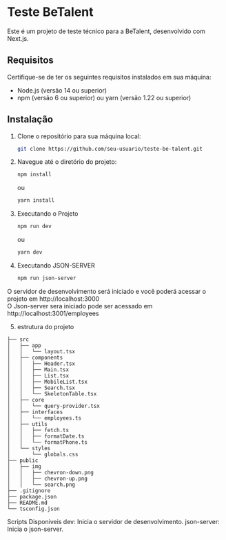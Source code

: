 # Teste BeTalent

Este é um projeto de teste técnico para a BeTalent, desenvolvido com Next.js.

## Requisitos

Certifique-se de ter os seguintes requisitos instalados em sua máquina:

- Node.js (versão 14 ou superior)
- npm (versão 6 ou superior) ou yarn (versão 1.22 ou superior)

## Instalação

1. Clone o repositório para sua máquina local:

   ```bash
   git clone https://github.com/seu-usuario/teste-be-talent.git
   ```
2. Navegue até o diretório do projeto:
    ```bash
    npm install
    ```
    ou
    ```bash
    yarn install
    ```

3. Executando o Projeto

    ```bash
    npm run dev
    ```
    ou
    ```bash
    yarn dev
    ```
4. Executando JSON-SERVER
    ```bash
    npm run json-server
    ````
O servidor de desenvolvimento será iniciado e você poderá acessar o projeto em http://localhost:3000 \
O Json-server sera iniciado pode ser acessado em http://localhost:3001/employees

5. estrutura do projeto
```
├── src
│   ├── app
│   │   └── layout.tsx
│   ├── components
│   │   ├── Header.tsx
│   │   ├── Main.tsx
│   │   ├── List.tsx
│   │   ├── MobileList.tsx
│   │   ├── Search.tsx
│   │   └── SkeletonTable.tsx
│   ├── core
│   │   └── query-provider.tsx
│   ├── interfaces
│   │   └── employees.ts
│   ├── utils
│   │   ├── fetch.ts
│   │   ├── formatDate.ts
│   │   └── formatPhone.ts
│   └── styles
│       └── globals.css
├── public
│   ├── img
│   │   ├── chevron-down.png
│   │   ├── chevron-up.png
│   │   └── search.png
├── .gitignore
├── package.json
├── README.md
└── tsconfig.json
```

Scripts Disponiveis
    dev: Inicia o servidor de desenvolvimento.
    json-server: Inicia o json-server.